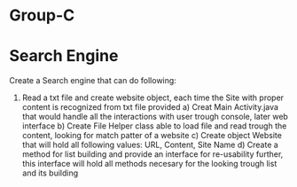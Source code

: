 # Group-C
# Search Engine

Create a Search engine that can do following:
1. Read a txt file and create website object, each time the Site with proper content is recognized from txt file provided
    a) Creat Main Activity.java that would handle all the interactions with user trough console, later web interface
    b) Create File Helper class able to load file and read trough the content, looking for match patter of a website
    c) Create object Website that will hold all following values: URL, Content, Site Name
    d) Create a method for list building and provide an interface for re-usability further, this interface will hold all methods necesary for the looking trough list and its building
    

